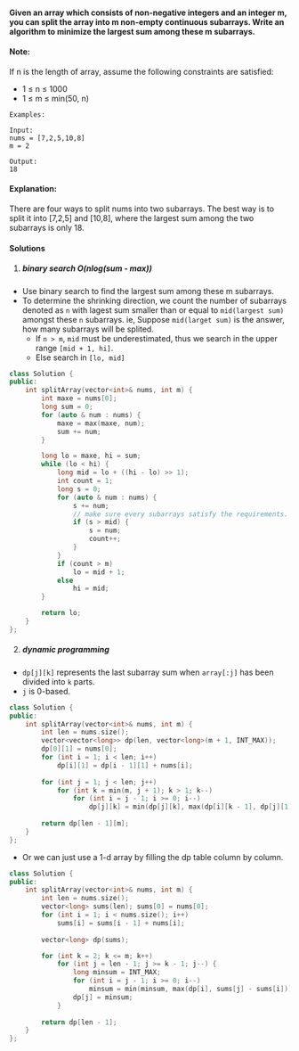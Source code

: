 #### Given an array which consists of non-negative integers and an integer m, you can split the array into m non-empty continuous subarrays. Write an algorithm to minimize the largest sum among these m subarrays.

#### Note:
If n is the length of array, assume the following constraints are satisfied:

-    1 ≤ n ≤ 1000
-    1 ≤ m ≤ min(50, n)

```
Examples:

Input:
nums = [7,2,5,10,8]
m = 2

Output:
18
```

#### Explanation:
There are four ways to split nums into two subarrays.
The best way is to split it into [7,2,5] and [10,8],
where the largest sum among the two subarrays is only 18.

#### Solutions

1. ##### binary search O(nlog(sum - max))

- Use binary search to find the largest sum among these m subarrays.
- To determine the shrinking direction, we count the number of subarrays denoted as `n` with lagest sum smaller than or equal to `mid(largest sum)` amongst these `n` subarrays. ie, Suppose `mid(larget sum)` is the answer, how many subarrays will be splited.
    - If `n > m`, `mid` must be underestimated, thus we search in the upper range `[mid + 1, hi]`.
    - Else search in `[lo, mid]`

```cpp
class Solution {
public:
    int splitArray(vector<int>& nums, int m) {
        int maxe = nums[0];
        long sum = 0;
        for (auto & num : nums) {
            maxe = max(maxe, num);
            sum += num;
        }

        long lo = maxe, hi = sum;
        while (lo < hi) {
            long mid = lo + ((hi - lo) >> 1);
            int count = 1;
            long s = 0;
            for (auto & num : nums) {
                s += num;
                // make sure every subarrays satisfy the requirements. i.e. will not be greater than mid.
                if (s > mid) {
                    s = num;
                    count++;
                }
            }
            if (count > m)
                lo = mid + 1;
            else
                hi = mid;
        }

        return lo;
    }
};
```

2. ##### dynamic programming

- `dp[j][k]` represents the last subarray sum when `array[:j]` has been divided into `k` parts.
- `j` is 0-based.

```cpp
class Solution {
public:
    int splitArray(vector<int>& nums, int m) {
        int len = nums.size();
        vector<vector<long>> dp(len, vector<long>(m + 1, INT_MAX));
        dp[0][1] = nums[0];
        for (int i = 1; i < len; i++)
            dp[i][1] = dp[i - 1][1] + nums[i];
        
        for (int j = 1; j < len; j++)
            for (int k = min(m, j + 1); k > 1; k--)
                for (int i = j - 1; i >= 0; i--)
                    dp[j][k] = min(dp[j][k], max(dp[i][k - 1], dp[j][1] - dp[i][1]));
        
        return dp[len - 1][m];
    }
};
```

- Or we can just use a 1-d array by filling the dp table column by column.

```cpp
class Solution {
public:
    int splitArray(vector<int>& nums, int m) {
        int len = nums.size();
        vector<long> sums(len); sums[0] = nums[0];
        for (int i = 1; i < nums.size(); i++)
            sums[i] = sums[i - 1] + nums[i];
        
        vector<long> dp(sums);

        for (int k = 2; k <= m; k++)
            for (int j = len - 1; j >= k - 1; j--) {
                long minsum = INT_MAX;
                for (int i = j - 1; i >= 0; i--)
                    minsum = min(minsum, max(dp[i], sums[j] - sums[i]));
                dp[j] = minsum;
            }
        
        return dp[len - 1];
    }
};
```